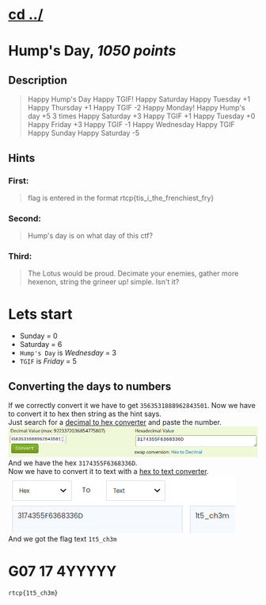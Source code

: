 # [cd ../](../../index.md)
# Hump's Day, *1050 points*

## Description
> Happy Hump's Day
> Happy TGIF!
> Happy Saturday
> Happy Tuesday +1
> Happy Thursday +1
> Happy TGIF -2
> Happy Monday!
> Happy Hump's day +5 3 times
> Happy Saturday +3
> Happy TGIF +1
> Happy Tuesday +0
> Happy Friday +3
> Happy TGIF -1
> Happy Wednesday
> Happy TGIF
> Happy Sunday
> Happy Saturday -5

## Hints
### First:
> flag is entered in the format rtcp{tis_i_the_frenchiest_fry}
### Second:
> Hump's day is on what day of this ctf?
### Third:
> The Lotus would be proud.
> Decimate your enemies, gather more hexenon, string the grineer up!
> simple. Isn't it?

# Lets start
- Sunday = 0
- Saturday = 6
- `Hump's Day` is *Wednesday* = 3
- `TGIF` is *Friday* = 5

## Converting the days to numbers
If we correctly convert it we have to get `3563531888962843501`. Now we have to convert it to hex then string as the hint says.  
Just search for a [decimal to hex converter](https://www.binaryhexconverter.com/decimal-to-hex-converter) and paste the number.  
![dec2hex](dec2hex.png)  
And we have the hex `3174355F6368336D`.  
Now we have to convert it to text with a [hex to text converter](https://www.duplichecker.com/hex-to-text.php).  
![hex2text](hex2text.png)  
And we got the flag text `1t5_ch3m`

# G07 17 4YYYYY
```
rtcp{1t5_ch3m}
```
